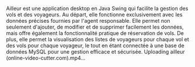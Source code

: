 Ailleur est une application desktop en Java Swing qui facilite la gestion des vols et des voyageurs. Au départ, elle fonctionne exclusivement avec les données précises fournies par l'agent responsable. Elle permet non seulement d'ajouter, de modifier et de supprimer facilement les données, mais offre également la fonctionnalité pratique de réservation de vols. De plus, elle permet la visualisation des listes de voyageurs pour chaque vol et des vols pour chaque voyageur, le tout en étant connectée à une base de données MySQL pour une gestion efficace et sécurisée.
Uploading ailleur (online-video-cutter.com).mp4…
